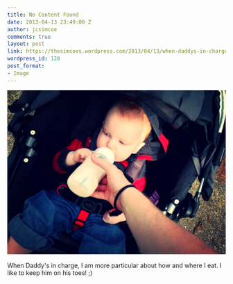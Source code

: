 ```yaml
---
title: No Content Found
date: 2013-04-13 23:49:00 Z
author: jcsimcoe
comments: true
layout: post
link: https://thesimcoes.wordpress.com/2013/04/13/when-daddys-in-charge-i-am-more-particular-about/
wordpress_id: 128
post_format:
- Image
---
```


![](/public/assets/tumblr_ml7wtqecw41qbwpqvo1_1280.jpg)

When Daddy's in charge, I am more particular about how and where I eat. I like to keep him on his toes! ;)
